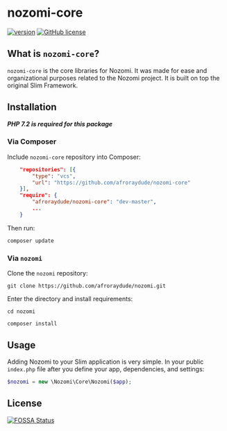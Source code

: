 # nozomi-core
[![version](https://img.shields.io/badge/dynamic/json.svg?label=version&url=https%3A%2F%2Fraw.githubusercontent.com%2Fafroraydude%2Fnozomi-core%2Fmaster%2Fcomposer.json&query=%24.version&colorB=orange&prefix=v&suffix=-alpha&longCache=true&style=flat-square)](https://github.com/afroraydude/nozomi-core) [![GitHub license](https://img.shields.io/github/license/JetpackDevStudios/nozomi-core.svg?style=flat-square)](https://github.com/JetpackDevStudios/nozomi-core/blob/master/LICENSE)



## What is `nozomi-core`?
`nozomi-core` is the core libraries for Nozomi. It was made for ease and organizational purposes related to the Nozomi project.
It is built on top the original Slim Framework.

## Installation

***PHP 7.2 is required for this package***

### Via Composer
Include `nozomi-core` repository into Composer:

```json
    "repositories": [{
        "type": "vcs",
        "url": "https://github.com/afroraydude/nozomi-core"
    }],
    "require": {
        "afroraydude/nozomi-core": "dev-master",
        ...
    }
```

Then run: 
```
composer update
```

### Via `nozomi`

Clone the `nozomi` repository:
```
git clone https://github.com/afroraydude/nozomi.git
```

Enter the directory and install requirements:
```
cd nozomi

composer install
```

## Usage
Adding Nozomi to your Slim application is very simple. In your public `index.php` file after you define your app, dependencies, and settings:
```php
$nozomi = new \Nozomi\Core\Nozomi($app);
```


## License
[![FOSSA Status](https://app.fossa.io/api/projects/git%2Bgithub.com%2Fafroraydude%2Fnozomi-core.svg?type=large)](https://app.fossa.io/projects/git%2Bgithub.com%2Fafroraydude%2Fnozomi-core?ref=badge_large)
